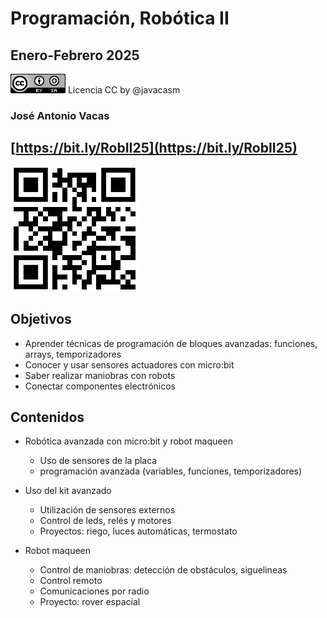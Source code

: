 # Programación, Robótica II

## Enero-Febrero 2025


![CCbySA](images/CCbySQ_88x31.png) Licencia CC by @javacasm 

### José Antonio Vacas 

## [https://bit.ly/RobII25](https://bit.ly/RobII25)
![](./images/qr-code-roboticaII-25.png)


## Objetivos 

* Aprender técnicas de programación de bloques avanzadas: funciones, arrays, temporizadores
* Conocer y usar sensores actuadores con micro:bit
* Saber realizar maniobras con robots
* Conectar componentes electrónicos

## Contenidos

* Robótica avanzada con micro:bit y robot maqueen
    * Uso de sensores de la placa
    * programación avanzada (variables, funciones, temporizadores)

* Uso del kit avanzado
    * Utilización de sensores externos
    * Control de leds, relés y motores
    * Proyectos: riego, luces automáticas, termostato

* Robot maqueen
    * Control de maniobras: detección de obstáculos, siguelineas
    * Control remoto
    * Comunicaciones por radio
    * Proyecto: rover espacial
